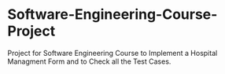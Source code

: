# Software-Engineering-Course-Project
Project for Software Engineering Course to Implement a Hospital Managment Form and to Check all the Test Cases.
